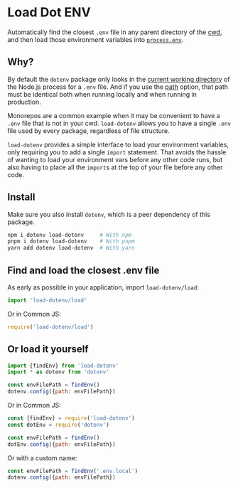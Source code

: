 # Load Dot ENV

Automatically find the closest `.env` file in any parent directory of the [cwd], and then load those environment variables into [`process.env`](https://nodejs.org/docs/latest/api/process.html#process_process_env).

## Why?

By default the `dotenv` package only looks in the [current working directory][cwd] of the Node.js process for a `.env` file. And if you use the [path] option, that path must be identical both when running locally and when running in production.

Monorepos are a common example when it may be convenient to have a `.env` file that is not in your cwd. `load-dotenv` allows you to have a single `.env` file used by every package, regardless of file structure.

`load-dotenv` provides a simple interface to load your environment variables, only requiring you to add a single `import` statement. That avoids the hassle of wanting to load your environment vars before any other code runs, but also having to place all the `import`s at the top of your file before any other code.

[cwd]: https://nodejs.org/api/process.html#processcwd
[path]: https://github.com/motdotla/dotenv#path

## Install

Make sure you also install `dotenv`, which is a peer dependency of this package.

```bash
npm i dotenv load-dotenv     # With npm
pnpm i dotenv load-dotenv    # With pnpm
yarn add dotenv load-dotenv  # With yarn
```

## Find and load the closest .env file

As early as possible in your application, import `load-dotenv/load`:

```js
import 'load-dotenv/load'
```

Or in Common JS:

```js
require('load-dotenv/load')
```

## Or load it yourself

```js
import {findEnv} from 'load-dotenv'
import * as dotenv from 'dotenv'

const envFilePath = findEnv()
dotenv.config({path: envFilePath})
```

Or in Common JS:

```js
const {findEnv} = require('load-dotenv')
const dotEnv = require('dotenv')

const envFilePath = findEnv()
dotEnv.config({path: envFilePath})
```

Or with a custom name:

```js
const envFilePath = findEnv('.env.local')
dotenv.config({path: envFilePath})
```
